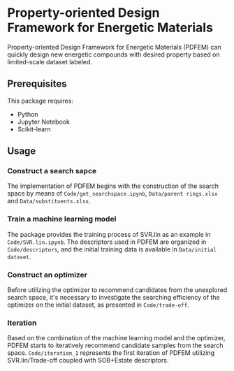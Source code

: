 # Property-oriented Design Framework for Energetic Materials
Property-oriented Design Framework for Energetic Materials (PDFEM) can quickly design new energetic compounds with desired property based on limited-scale dataset labeled.

## Prerequisites
This package requires:
* Python
* Jupyter Notebook
* Scikit-learn

## Usage
### Construct a search sapce
The implementation of PDFEM begins with the construction of the search space by means of `Code/get_searchspace.ipynb`, `Data/parent rings.xlsx` and `Data/substituents.xlsx`.

### Train a machine learning model
The package provides the training process of SVR.lin as an example in `Code/SVR.lin.ipynb`. The descriptors used in PDFEM are organized in `Code/descriptors`, and the initial training data is available in `Data/initial dataset`.


### Construct an optimizer
Before utilizing the optimizer to recommend candidates from the unexplored search space, it's necessary to investigate the searching efficiency of the optimizer on the initial dataset, as presented in `Code/trade-off`.

### Iteration
Based on the combination of the machine learning model and the optimizer, PDFEM starts to iteratively recommend candidate samples from the search space. `Code/iteration_1` represents the first iteration of PDFEM utilizing SVR.lin/Trade-off coupled with SOB+Estate descriptors.
